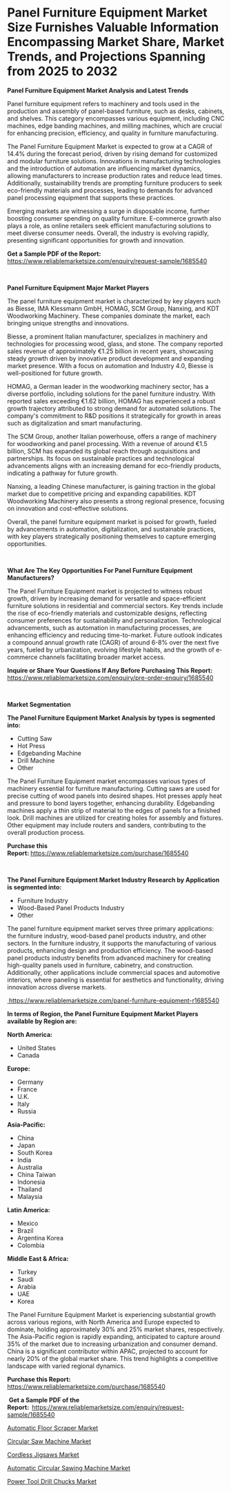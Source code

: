 <p><h1>Panel Furniture Equipment Market Size Furnishes Valuable Information Encompassing Market Share, Market Trends, and Projections Spanning from 2025 to 2032</h1></p><p><strong>Panel Furniture Equipment Market Analysis and Latest Trends</strong></p>
<p><p>Panel furniture equipment refers to machinery and tools used in the production and assembly of panel-based furniture, such as desks, cabinets, and shelves. This category encompasses various equipment, including CNC machines, edge banding machines, and milling machines, which are crucial for enhancing precision, efficiency, and quality in furniture manufacturing.</p><p>The Panel Furniture Equipment Market is expected to grow at a CAGR of 14.4% during the forecast period, driven by rising demand for customized and modular furniture solutions. Innovations in manufacturing technologies and the introduction of automation are influencing market dynamics, allowing manufacturers to increase production rates and reduce lead times. Additionally, sustainability trends are prompting furniture producers to seek eco-friendly materials and processes, leading to demands for advanced panel processing equipment that supports these practices.</p><p>Emerging markets are witnessing a surge in disposable income, further boosting consumer spending on quality furniture. E-commerce growth also plays a role, as online retailers seek efficient manufacturing solutions to meet diverse consumer needs. Overall, the industry is evolving rapidly, presenting significant opportunities for growth and innovation.</p></p>
<p><strong>Get a Sample PDF of the Report:&nbsp;</strong> <a href="https://www.reliablemarketsize.com/enquiry/request-sample/1685540?utm_campaign=1999&utm_medium=2&utm_source=Github&utm_content=ia&utm_term=24032025&utm_id=panel-furniture-equipment">https://www.reliablemarketsize.com/enquiry/request-sample/1685540</a></p>
<p>&nbsp;</p>
<p><strong>Panel Furniture Equipment Major Market Players</strong></p>
<p><p>The panel furniture equipment market is characterized by key players such as Biesse, IMA Klessmann GmbH, HOMAG, SCM Group, Nanxing, and KDT Woodworking Machinery. These companies dominate the market, each bringing unique strengths and innovations.</p><p>Biesse, a prominent Italian manufacturer, specializes in machinery and technologies for processing wood, glass, and stone. The company reported sales revenue of approximately €1.25 billion in recent years, showcasing steady growth driven by innovative product development and expanding market presence. With a focus on automation and Industry 4.0, Biesse is well-positioned for future growth.</p><p>HOMAG, a German leader in the woodworking machinery sector, has a diverse portfolio, including solutions for the panel furniture industry. With reported sales exceeding €1.62 billion, HOMAG has experienced a robust growth trajectory attributed to strong demand for automated solutions. The company's commitment to R&D positions it strategically for growth in areas such as digitalization and smart manufacturing.</p><p>The SCM Group, another Italian powerhouse, offers a range of machinery for woodworking and panel processing. With a revenue of around €1.5 billion, SCM has expanded its global reach through acquisitions and partnerships. Its focus on sustainable practices and technological advancements aligns with an increasing demand for eco-friendly products, indicating a pathway for future growth.</p><p>Nanxing, a leading Chinese manufacturer, is gaining traction in the global market due to competitive pricing and expanding capabilities. KDT Woodworking Machinery also presents a strong regional presence, focusing on innovation and cost-effective solutions.</p><p>Overall, the panel furniture equipment market is poised for growth, fueled by advancements in automation, digitalization, and sustainable practices, with key players strategically positioning themselves to capture emerging opportunities.</p></p>
<p>&nbsp;</p>
<p><strong>What Are The Key Opportunities For Panel Furniture Equipment Manufacturers?</strong></p>
<p><p>The Panel Furniture Equipment market is projected to witness robust growth, driven by increasing demand for versatile and space-efficient furniture solutions in residential and commercial sectors. Key trends include the rise of eco-friendly materials and customizable designs, reflecting consumer preferences for sustainability and personalization. Technological advancements, such as automation in manufacturing processes, are enhancing efficiency and reducing time-to-market. Future outlook indicates a compound annual growth rate (CAGR) of around 6-8% over the next five years, fueled by urbanization, evolving lifestyle habits, and the growth of e-commerce channels facilitating broader market access.</p></p>
<p><strong>Inquire or Share Your Questions If Any Before Purchasing This Report:</strong> <a href="https://www.reliablemarketsize.com/enquiry/pre-order-enquiry/1685540?utm_campaign=1999&utm_medium=2&utm_source=Github&utm_content=ia&utm_term=24032025&utm_id=panel-furniture-equipment">https://www.reliablemarketsize.com/enquiry/pre-order-enquiry/1685540</a></p>
<p>&nbsp;</p>
<p><strong>Market Segmentation</strong></p>
<p><strong>The Panel Furniture Equipment Market Analysis by types is segmented into:</strong></p>
<p><ul><li>Cutting Saw</li><li>Hot Press</li><li>Edgebanding Machine</li><li>Drill Machine</li><li>Other</li></ul></p>
<p><p>The Panel Furniture Equipment market encompasses various types of machinery essential for furniture manufacturing. Cutting saws are used for precise cutting of wood panels into desired shapes. Hot presses apply heat and pressure to bond layers together, enhancing durability. Edgebanding machines apply a thin strip of material to the edges of panels for a finished look. Drill machines are utilized for creating holes for assembly and fixtures. Other equipment may include routers and sanders, contributing to the overall production process.</p></p>
<p><strong>Purchase this Report:&nbsp;</strong><a href="https://www.reliablemarketsize.com/purchase/1685540?utm_campaign=1999&utm_medium=2&utm_source=Github&utm_content=ia&utm_term=24032025&utm_id=panel-furniture-equipment">https://www.reliablemarketsize.com/purchase/1685540</a></p>
<p>&nbsp;</p>
<p><strong>The Panel Furniture Equipment Market Industry Research by Application is segmented into:</strong></p>
<p><ul><li>Furniture Industry</li><li>Wood-Based Panel Products Industry</li><li>Other</li></ul></p>
<p><p>The panel furniture equipment market serves three primary applications: the furniture industry, wood-based panel products industry, and other sectors. In the furniture industry, it supports the manufacturing of various products, enhancing design and production efficiency. The wood-based panel products industry benefits from advanced machinery for creating high-quality panels used in furniture, cabinetry, and construction. Additionally, other applications include commercial spaces and automotive interiors, where paneling is essential for aesthetics and functionality, driving innovation across diverse markets.</p></p>
<p><a href="https://www.reliablemarketsize.com/panel-furniture-equipment-r1685540?utm_campaign=1999&utm_medium=2&utm_source=Github&utm_content=ia&utm_term=24032025&utm_id=panel-furniture-equipment">&nbsp;https://www.reliablemarketsize.com/panel-furniture-equipment-r1685540</a></p>
<p><strong>In terms of Region, the Panel Furniture Equipment Market Players available by Region are:</strong></p>
<p>
    <p> <strong> North America: </strong>
        <ul>
            <li>United States</li>
            <li>Canada</li>
        </ul>
        </p> 
    <p> <strong> Europe: </strong>
        <ul>
            <li>Germany</li>
            <li>France</li>
            <li>U.K.</li>
            <li>Italy</li>
            <li>Russia</li>
        </ul>
        </p> 
    <p> <strong> Asia-Pacific: </strong>
        <ul>
            <li>China</li>
            <li>Japan</li>
            <li>South Korea</li>
            <li>India</li>
            <li>Australia</li>
            <li>China Taiwan</li>
            <li>Indonesia</li>
            <li>Thailand</li>
            <li>Malaysia</li>
        </ul>
        </p> 
    <p> <strong> Latin America: </strong>
        <ul>
            <li>Mexico</li>
            <li>Brazil</li>
            <li>Argentina Korea</li>
            <li>Colombia</li>
        </ul>
        </p> 
    <p> <strong> Middle East & Africa: </strong>
        <ul>
            <li>Turkey</li>
            <li>Saudi</li>
            <li>Arabia</li>
            <li>UAE</li>
            <li>Korea</li>
        </ul>
    </p>
    </p>
<p><p>The Panel Furniture Equipment Market is experiencing substantial growth across various regions, with North America and Europe expected to dominate, holding approximately 30% and 25% market shares, respectively. The Asia-Pacific region is rapidly expanding, anticipated to capture around 35% of the market due to increasing urbanization and consumer demand. China is a significant contributor within APAC, projected to account for nearly 20% of the global market share. This trend highlights a competitive landscape with varied regional dynamics.</p></p>
<p><strong>Purchase this Report: </strong><a href="https://www.reliablemarketsize.com/purchase/1685540?utm_campaign=1999&utm_medium=2&utm_source=Github&utm_content=ia&utm_term=24032025&utm_id=panel-furniture-equipment">https://www.reliablemarketsize.com/purchase/1685540</a></p>
<p>&nbsp;<strong>Get a Sample PDF of the Report:&nbsp;&nbsp;</strong><a href="https://www.reliablemarketsize.com/enquiry/request-sample/1685540?utm_campaign=1999&utm_medium=2&utm_source=Github&utm_content=ia&utm_term=24032025&utm_id=panel-furniture-equipment">https://www.reliablemarketsize.com/enquiry/request-sample/1685540</a></p>
<p><strong></strong></p>
<p><p><a href="https://github.com/aiamekar/Market-Research-Report-List-1/blob/main/automatic-floor-scraper-market.md?utm_campaign=1999&utm_medium=2&utm_source=Github&utm_content=ia&utm_term=24032025&utm_id=panel-furniture-equipment">Automatic Floor Scraper Market</a></p><p><a href="https://github.com/nwokechock6s/Market-Research-Report-List-1/blob/main/circular-saw-machine-market.md?utm_campaign=1999&utm_medium=2&utm_source=Github&utm_content=ia&utm_term=24032025&utm_id=panel-furniture-equipment">Circular Saw Machine Market</a></p><p><a href="https://github.com/ummulmzu/Market-Research-Report-List-1/blob/main/cordless-jigsaws-market.md?utm_campaign=1999&utm_medium=2&utm_source=Github&utm_content=ia&utm_term=24032025&utm_id=panel-furniture-equipment">Cordless Jigsaws Market</a></p><p><a href="https://github.com/kecixayaab/Market-Research-Report-List-1/blob/main/automatic-circular-sawing-machine-market.md?utm_campaign=1999&utm_medium=2&utm_source=Github&utm_content=ia&utm_term=24032025&utm_id=panel-furniture-equipment">Automatic Circular Sawing Machine Market</a></p><p><a href="https://github.com/gilerzelko7a/Market-Research-Report-List-1/blob/main/power-tool-drill-chucks-market.md?utm_campaign=1999&utm_medium=2&utm_source=Github&utm_content=ia&utm_term=24032025&utm_id=panel-furniture-equipment">Power Tool Drill Chucks Market</a></p></p>